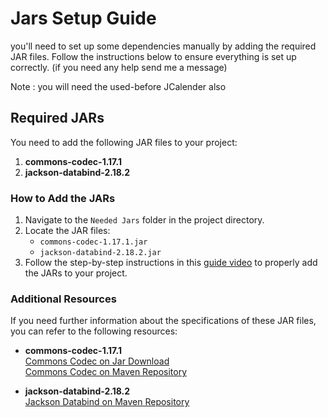 # Jars Setup Guide

you'll need to set up some dependencies manually by adding the required JAR files. Follow the instructions below to ensure everything is set up correctly. (if you need any help send me a message)

Note : you will need the used-before JCalender also

## Required JARs

You need to add the following JAR files to your project:

1. **commons-codec-1.17.1**
2. **jackson-databind-2.18.2**

### How to Add the JARs

1. Navigate to the `Needed Jars` folder in the project directory. 
2. Locate the JAR files:
   - `commons-codec-1.17.1.jar`
   - `jackson-databind-2.18.2.jar`
3. Follow the step-by-step instructions in this [guide video](https://www.youtube.com/watch?v=L5fRigcRqGY) to properly add the JARs to your project.

### Additional Resources

If you need further information about the specifications of these JAR files, you can refer to the following resources:

- **commons-codec-1.17.1**  
  [Commons Codec on Jar Download](https://jar-download.com/artifacts/commons-codec/commons-codec)  
  [Commons Codec on Maven Repository](https://mvnrepository.com/artifact/commons-codec/commons-codec)

- **jackson-databind-2.18.2**  
  [Jackson Databind on Maven Repository](https://mvnrepository.com/artifact/com.fasterxml.jackson.core/jackson-databind/2.18.2)



